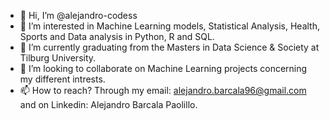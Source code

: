 - 👋 Hi, I’m @alejandro-codess
- 👀 I’m interested in Machine Learning models, Statistical Analysis, Health, Sports and Data analysis in Python, R and SQL.
- 🌱 I’m currently graduating from the Masters in Data Science & Society at Tilburg University.
- 💞️ I’m looking to collaborate on Machine Learning projects concerning my different intrests.
- 📫 How to reach? Through my email: alejandro.barcala96@gmail.com and on Linkedin: Alejandro Barcala Paolillo.

<!---
alejandro-codess/alejandro-codess is a ✨ special ✨ repository because its `README.md` (this file) appears on your GitHub profile.
You can click the Preview link to take a look at your changes.
--->
